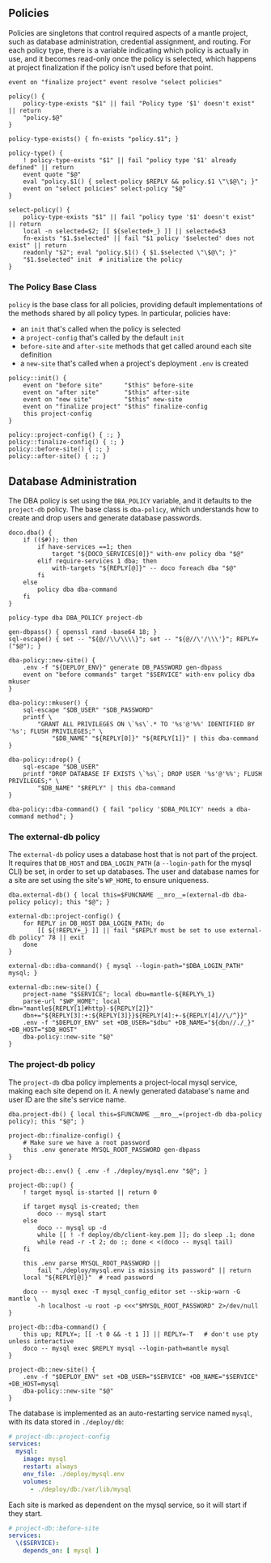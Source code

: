 ## Policies

Policies are singletons that control required aspects of a mantle project, such as database administration, credential assignment, and routing.  For each policy type, there is a variable indicating which policy is actually in use, and it becomes read-only once the policy is selected, which happens at project finalization if the policy isn't used before that point.

```shell
event on "finalize project" event resolve "select policies"

policy() {
	policy-type-exists "$1" || fail "Policy type '$1' doesn't exist" || return
	"policy.$@"
}

policy-type-exists() { fn-exists "policy.$1"; }

policy-type() {
	! policy-type-exists "$1" || fail "policy type '$1' already defined" || return
	event quote "$@"
	eval "policy.$1() { select-policy $REPLY && policy.$1 \"\$@\"; }"
	event on "select policies" select-policy "$@"
}

select-policy() {
	policy-type-exists "$1" || fail "policy type '$1' doesn't exist" || return
	local -n selected=$2; [[ ${selected+_} ]] || selected=$3
	fn-exists "$1.$selected" || fail "$1 policy '$selected' does not exist" || return
	readonly "$2"; eval "policy.$1() { $1.$selected \"\$@\"; }"
	"$1.$selected" init  # initialize the policy
}
```

### The Policy Base Class

`policy` is the base class for all policies, providing default implementations of the methods shared by all policy types.  In particular, policies have:

* an `init` that's called when the policy is selected
* a `project-config` that's called by the default `init`
* `before-site` and `after-site` methods that get called around each site definition
* a `new-site` that's called when a project's deployment `.env` is created

```shell
policy::init() {
	event on "before site"      "$this" before-site
	event on "after site"       "$this" after-site
	event on "new site"         "$this" new-site
	event on "finalize project" "$this" finalize-config
	this project-config
}

policy::project-config() { :; }
policy::finalize-config() { :; }
policy::before-site() { :; }
policy::after-site() { :; }
```

## Database Administration

The DBA policy is set using the `DBA_POLICY` variable, and it defaults to the `project-db` policy.  The base class is `dba-policy`, which understands how to create and drop users and generate database passwords.

```shell
doco.dba() {
	if (($#)); then
		if have-services ==1; then
			target "${DOCO_SERVICES[0]}" with-env policy dba "$@"
		elif require-services 1 dba; then
			with-targets "${REPLY[@]}" -- doco foreach dba "$@"
		fi
	else
		policy dba dba-command
	fi
}

policy-type dba DBA_POLICY project-db

gen-dbpass() { openssl rand -base64 18; }
sql-escape() { set -- "${@//\\/\\\\}"; set -- "${@//\'/\\\'}"; REPLY=("$@"); }

dba-policy::new-site() {
	.env -f "${DEPLOY_ENV}" generate DB_PASSWORD gen-dbpass
	event on "before commands" target "$SERVICE" with-env policy dba mkuser
}

dba-policy::mkuser() {
	sql-escape "$DB_USER" "$DB_PASSWORD"
	printf \
        "GRANT ALL PRIVILEGES ON \`%s\`.* TO '%s'@'%%' IDENTIFIED BY '%s'; FLUSH PRIVILEGES;" \
    	    "$DB_NAME" "${REPLY[0]}" "${REPLY[1]}" | this dba-command
}

dba-policy::drop() {
	sql-escape "$DB_USER"
	printf "DROP DATABASE IF EXISTS \`%s\`; DROP USER '%s'@'%%'; FLUSH PRIVILEGES;" \
		"$DB_NAME" "$REPLY" | this dba-command
}

dba-policy::dba-command() { fail "policy '$DBA_POLICY' needs a dba-command method"; }
```

### The external-db policy

The `external-db` policy uses a database host that is not part of the project.  It requires that `DB_HOST` and `DBA_LOGIN_PATH` (a `--login-path` for the mysql CLI) be set, in order to set up databases.  The user and database names for a site are set using the site's `WP_HOME`, to ensure uniqueness.

```shell
dba.external-db() { local this=$FUNCNAME __mro__=(external-db dba-policy policy); this "$@"; }

external-db::project-config() {
	for REPLY in DB_HOST DBA_LOGIN_PATH; do
		[[ ${!REPLY+_} ]] || fail "$REPLY must be set to use external-db policy" 78 || exit
	done
}

external-db::dba-command() { mysql --login-path="$DBA_LOGIN_PATH" mysql; }

external-db::new-site() {
	project-name "$SERVICE"; local dbu=mantle-${REPLY%_1}
	parse-url "$WP_HOME"; local dbn="mantle${REPLY[1]#http}-${REPLY[2]}"
	dbn+="${REPLY[3]:+:${REPLY[3]}}${REPLY[4]:+-${REPLY[4]//\/^}}"
	.env -f "$DEPLOY_ENV" set +DB_USER="$dbu" +DB_NAME="${dbn//./_}" +DB_HOST="$DB_HOST"
	dba-policy::new-site "$@"
}
```

### The project-db policy

The `project-db` dba policy implements a project-local mysql service, making each site depend on it.  A newly generated database's name and user ID are the site's service name.

```shell
dba.project-db() { local this=$FUNCNAME __mro__=(project-db dba-policy policy); this "$@"; }

project-db::finalize-config() {
	# Make sure we have a root password
	this .env generate MYSQL_ROOT_PASSWORD gen-dbpass
}

project-db::.env() { .env -f ./deploy/mysql.env "$@"; }

project-db::up() {
	! target mysql is-started || return 0

	if target mysql is-created; then
		doco -- mysql start
	else
		doco -- mysql up -d
		while [[ ! -f deploy/db/client-key.pem ]]; do sleep .1; done
		while read -r -t 2; do :; done < <(doco -- mysql tail)
	fi

	this .env parse MYSQL_ROOT_PASSWORD ||
		fail "./deploy/mysql.env is missing its password" || return
	local "${REPLY[@]}"  # read password

	doco -- mysql exec -T mysql_config_editor set --skip-warn -G mantle \
		-h localhost -u root -p <<<"$MYSQL_ROOT_PASSWORD" 2>/dev/null
}

project-db::dba-command() {
	this up; REPLY=; [[ -t 0 && -t 1 ]] || REPLY=-T   # don't use pty unless interactive
	doco -- mysql exec $REPLY mysql --login-path=mantle mysql
}

project-db::new-site() {
	.env -f "$DEPLOY_ENV" set +DB_USER="$SERVICE" +DB_NAME="$SERVICE" +DB_HOST=mysql
	dba-policy::new-site "$@"
}
```

The database is implemented as an auto-restarting service named `mysql`, with its data stored in `./deploy/db`:

```yaml @func project-db::project-config
# project-db::project-config
services:
  mysql:
    image: mysql
    restart: always
    env_file: ./deploy/mysql.env
    volumes:
      - ./deploy/db:/var/lib/mysql
```

Each site is marked as dependent on the mysql service, so it will start if they start.

```yaml @func project-db::before-site
# project-db::before-site
services:
  \($SERVICE):
    depends_on: [ mysql ]
```

